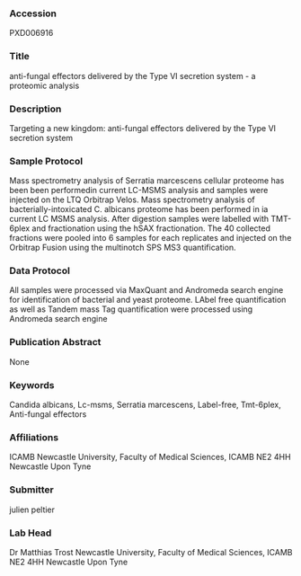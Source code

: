 ### Accession
PXD006916

### Title
anti-fungal effectors delivered by the Type VI secretion system - a proteomic analysis

### Description
Targeting a new kingdom: anti-fungal effectors delivered by the Type VI secretion system

### Sample Protocol
Mass spectrometry  analysis of Serratia marcescens cellular proteome has been been performedin current LC-MSMS analysis and samples were injected on the LTQ Orbitrap Velos. Mass spectrometry analysis of bacterially-intoxicated C. albicans proteome  has been performed in ia current LC MSMS analysis. After digestion samples were labelled with TMT-6plex and fractionation using the hSAX fractionation. The 40 collected fractions were pooled into 6 samples for each replicates and injected on the Orbitrap Fusion using the multinotch SPS MS3 quantification.

### Data Protocol
All samples were processed via MaxQuant and Andromeda search engine for identification of bacterial and yeast proteome. LAbel free quantification as well as Tandem mass Tag quantification were processed using Andromeda search engine

### Publication Abstract
None

### Keywords
Candida albicans, Lc-msms, Serratia marcescens, Label-free, Tmt-6plex, Anti-fungal effectors

### Affiliations
ICAMB
Newcastle University, Faculty of Medical Sciences, ICAMB NE2 4HH Newcastle Upon Tyne

### Submitter
julien peltier

### Lab Head
Dr Matthias Trost
Newcastle University, Faculty of Medical Sciences, ICAMB NE2 4HH Newcastle Upon Tyne


